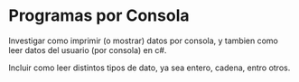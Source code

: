 # Programas por Consola

 Investigar como imprimir (o mostrar) datos por consola, y tambien
 como leer datos del usuario (por consola) en c#.

 Incluir como leer distintos tipos de dato, ya sea entero, cadena,
 entro otros.